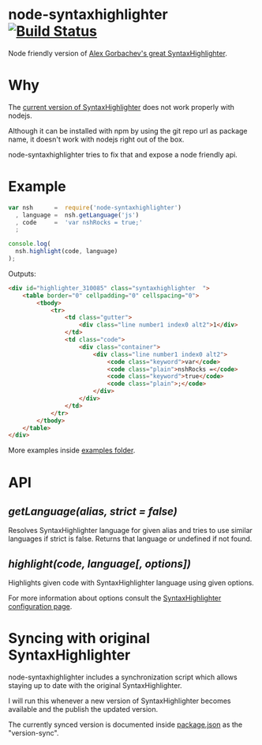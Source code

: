 # node-syntaxhighlighter [![Build Status](https://secure.travis-ci.org/thlorenz/node-syntaxhighlighter.png)](http://travis-ci.org/thlorenz/node-syntaxhighlighter)

Node friendly version of [Alex Gorbachev's great SyntaxHighlighter](http://alexgorbatchev.com/SyntaxHighlighter/).

# Why

The [current version of SyntaxHighlighter](https://github.com/alexgorbatchev/SyntaxHighlighter) does not work properly with nodejs.

Although it can be installed with npm by using the git repo url as package name, it doesn't work with nodejs right out of the box.

node-syntaxhighlighter tries to fix that and expose a node friendly api. 

# Example

```javascript
var nsh      =  require('node-syntaxhighlighter')
  , language =  nsh.getLanguage('js')
  , code     =  'var nshRocks = true;'
  ;

console.log(
  nsh.highlight(code, language)
);
```

Outputs:

```html
<div id="highlighter_310085" class="syntaxhighlighter  ">
    <table border="0" cellpadding="0" cellspacing="0">
        <tbody>
            <tr>
                <td class="gutter">
                    <div class="line number1 index0 alt2">1</div>
                </td>
                <td class="code">
                    <div class="container">
                        <div class="line number1 index0 alt2">
                            <code class="keyword">var</code>
                            <code class="plain">nshRocks =</code>
                            <code class="keyword">true</code>
                            <code class="plain">;</code>
                        </div>
                    </div>
                </td>
            </tr>
        </tbody>
    </table>
</div>
```

More examples inside [examples folder](./node-syntaxhighlighter/tree/master/examples).

# API

## *getLanguage(alias, strict = false)*

Resolves SyntaxHighlighter language for given alias and tries to use similar languages if strict is false.
Returns that language or undefined if not found.

## *highlight(code, language[, options])*

Highlights given code with SyntaxHighlighter language using given options.

For more information about options consult the [SyntaxHighlighter configuration page](http://alexgorbatchev.com/SyntaxHighlighter/manual/configuration/).

# Syncing with original SyntaxHighlighter

node-syntaxhighlighter includes a synchronization script which allows staying up to date with the original SyntaxHighlighter.

I will run this whenever a new version of SyntaxHighlighter becomes available and the publish the updated version.

The currently synced version is documented inside [package.json](./node-syntaxhighlighter/blob/master/package.json) as the "version-sync".


